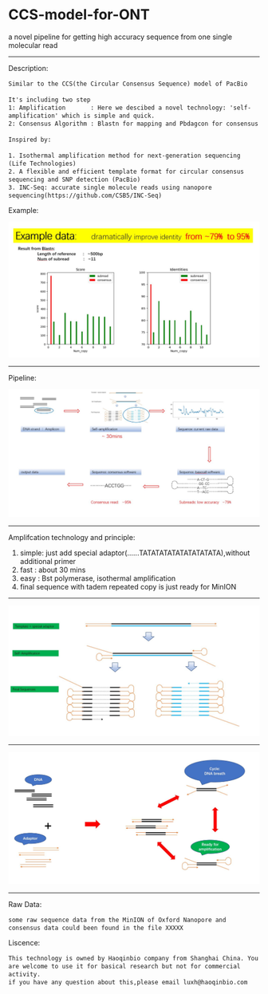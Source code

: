 # CCS-model-for-ONT
a novel pipeline for getting high accuracy sequence from one single molecular read
__________________________________________________________________________________________________________________________________________
Description:

    Similar to the CCS(the Circular Consensus Sequence) model of PacBio

    It's including two step 
    1: Amplification       : Here we descibed a novel technology: 'self-amplification' which is simple and quick.
    2: Consensus Algorithm : Blastn for mapping and Pbdagcon for consensus
    
    Inspired by:
    
    1. Isothermal amplification method for next-generation sequencing (Life Technologies)
    2. A flexible and efficient template format for circular consensus sequencing and SNP detection (PacBio)
    3. INC-Seq: accurate single molecule reads using nanopore sequencing(https://github.com/CSB5/INC-Seq)    
    
 

Example:

![Example](https://github.com/Nicklu-HQ/CCS-model-for-ONT/raw/master/loadpicture/example_01.JPG)

__________________________________________________________________________________________________________________________________________

Pipeline:

![pipeline](https://github.com/Nicklu-HQ/CCS-model-for-ONT/raw/master/loadpicture/pipeline_01.JPG)


__________________________________________________________________________________________________________________________________________

Amplifcation technology and principle:
1. simple: just add special adaptor(......TATATATATATATATATATA),without additional primer
2. fast  : about 30 mins
3. easy  : Bst polymerase, isothermal amplification
4. final sequence with tadem repeated copy is just ready for MinION
_____________________________________________________________________________________________________________________________________________

![amplification_01](https://github.com/Nicklu-HQ/CCS-model-for-ONT/raw/master/loadpicture/amplification_01.JPG)
_____________________________________________________________________________________________________________________________________________
![amplification_02](https://github.com/Nicklu-HQ/CCS-model-for-ONT/raw/master/loadpicture/amplification_02.JPG)


__________________________________________________________________________________________________________________________________________
Raw Data:

    some raw sequence data from the MinION of Oxford Nanopore and consensus data could been found in the file XXXXX
  

Liscence:
    
    This technology is owned by Haoqinbio company from Shanghai China. You are welcome to use it for basical research but not for commercial activity.
    if you have any question about this,please email luxh@haoqinbio.com


